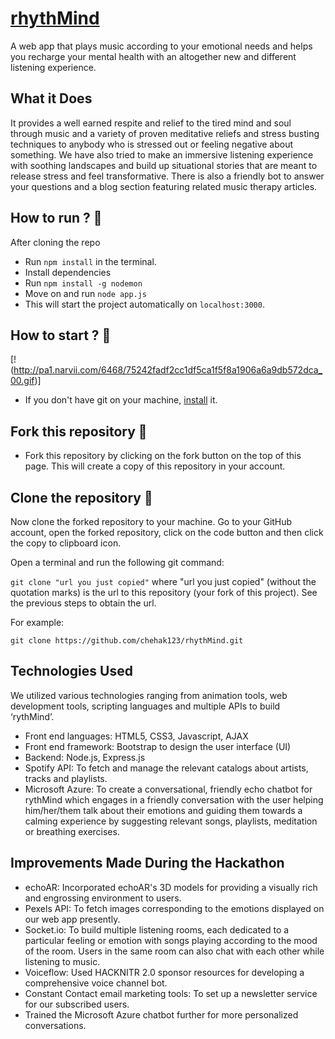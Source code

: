 # [rhythMind](https://github.com/Swatilekha-Roy/rhythMind)
A web app that plays music according to your emotional needs and helps you recharge your mental health with an altogether new and different listening experience.

## What it Does
It provides a well earned respite and relief to the tired mind and soul through music and a variety of proven meditative reliefs and stress busting techniques to anybody who is stressed out or feeling negative about something. We have also tried to make an immersive listening experience with soothing landscapes and build up situational stories that are meant to release stress and feel transformative. There is also a friendly bot to answer your questions and a blog section featuring related music therapy articles.

## How to run ? 🛴
After cloning the repo
- Run `npm install` in the terminal.
- Install dependencies
- Run `npm install -g nodemon`
- Move on and run `node app.js`
- This will start the project automatically on `localhost:3000`.

## How to start ? 🎪
[!(http://pa1.narvii.com/6468/75242fadf2cc1df5ca1f5f8a1906a6a9db572dca_00.gif)]
- If you don't have git on your machine, [install](https://docs.github.com/en/github/getting-started-with-github/set-up-git) it.

## Fork this repository 🚀
- Fork this repository by clicking on the fork button on the top of this page. This will create a copy of this repository in your account.

## Clone the repository 🏁
Now clone the forked repository to your machine. Go to your GitHub account, open the forked repository, click on the code button and then click the copy to clipboard icon.

Open a terminal and run the following git command:

`git clone "url you just copied"`
where "url you just copied" (without the quotation marks) is the url to this repository (your fork of this project). See the previous steps to obtain the url.

For example:

`git clone https://github.com/chehak123/rhythMind.git`

## Technologies Used
We utilized various technologies ranging from animation tools, web development tools, scripting languages and multiple APIs to build ‘rythMind’. 
- Front end languages: HTML5, CSS3, Javascript, AJAX
- Front end framework: Bootstrap to design the user interface (UI)
- Backend: Node.js, Express.js
- Spotify API: To fetch and manage the relevant catalogs about artists, tracks and playlists.  
- Microsoft Azure: To create a conversational, friendly echo chatbot for rythMind which engages in a friendly conversation with the user helping him/her/them talk about their emotions and guiding them towards a calming experience by suggesting relevant songs, playlists, meditation or breathing exercises.

## Improvements Made During the Hackathon
- echoAR: Incorporated echoAR's 3D models for providing a visually rich and engrossing environment to users. 
- Pexels API: To fetch images corresponding to the emotions displayed on our web app presently. 
- Socket.io: To build multiple listening rooms, each dedicated to a particular feeling or emotion with songs playing according to the mood of the room. Users in the same room can also chat with each other while listening to music.
- Voiceflow: Used HACKNITR 2.0 sponsor resources for developing a comprehensive voice channel bot. 
- Constant Contact email marketing tools: To set up a newsletter service for our subscribed users. 
- Trained the Microsoft Azure chatbot further for more personalized conversations.

